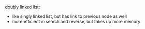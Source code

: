 doubly linked list:

- like singly linked list, but has link to previous node as well
- more efficient in search and reverse, but takes up more memory
